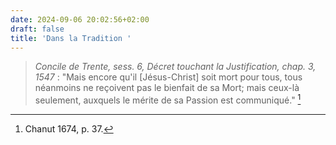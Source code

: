```yaml
---
date: 2024-09-06 20:02:56+02:00
draft: false
title: 'Dans la Tradition '
---
```





> *Concile de Trente, sess. 6, Décret touchant la Justification, chap. 3, 1547* : "Mais encore qu'il [Jésus-Christ] soit mort pour tous, tous néanmoins ne reçoivent pas le bienfait de sa Mort; mais ceux-là seulement, auxquels le mérite de sa Passion est communiqué." [^2]

[^2]: Chanut 1674, p. 37.



